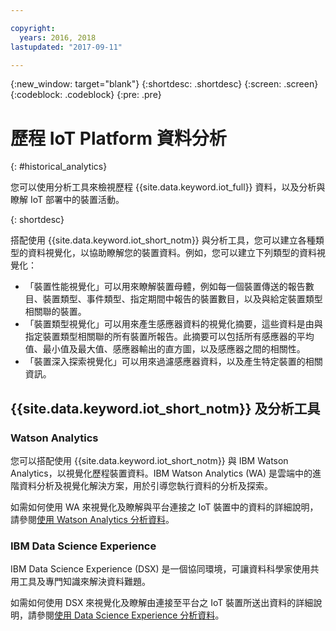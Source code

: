```yaml
---

copyright:
  years: 2016, 2018
lastupdated: "2017-09-11"

---
```


{:new_window: target="blank"}
{:shortdesc: .shortdesc}
{:screen: .screen}
{:codeblock: .codeblock}
{:pre: .pre}


# 歷程 IoT Platform 資料分析
{: #historical_analytics}  

您可以使用分析工具來檢視歷程 {{site.data.keyword.iot_full}} 資料，以及分析與瞭解 IoT 部署中的裝置活動。

{: shortdesc}

搭配使用 {{site.data.keyword.iot_short_notm}} 與分析工具，您可以建立各種類型的資料視覺化，以協助瞭解您的裝置資料。例如，您可以建立下列類型的資料視覺化：

 - 「裝置性能視覺化」可以用來瞭解裝置母體，例如每一個裝置傳送的報告數目、裝置類型、事件類型、指定期間中報告的裝置數目，以及與給定裝置類型相關聯的裝置。
 - 「裝置類型視覺化」可以用來產生感應器資料的視覺化摘要，這些資料是由與指定裝置類型相關聯的所有裝置所報告。此摘要可以包括所有感應器的平均值、最小值及最大值、感應器輸出的直方圖，以及感應器之間的相關性。
 - 「裝置深入探索視覺化」可以用來過濾感應器資料，以及產生特定裝置的相關資訊。

## {{site.data.keyword.iot_short_notm}} 及分析工具

### Watson Analytics

您可以搭配使用 {{site.data.keyword.iot_short_notm}} 與 IBM Watson Analytics，以視覺化歷程裝置資料。IBM Watson Analytics (WA) 是雲端中的進階資料分析及視覺化解決方案，用於引導您執行資料的分析及探索。
 
如需如何使用 WA 來視覺化及瞭解與平台連接之 IoT 裝置中的資料的詳細說明，請參閱[使用 Watson Analytics 分析資料](analyzing_with_WA.html)。
 
### IBM Data Science Experience

IBM Data Science Experience (DSX) 是一個協同環境，可讓資料科學家使用共用工具及專門知識來解決資料難題。 

如需如何使用 DSX 來視覺化及瞭解由連接至平台之 IoT 裝置所送出資料的詳細說明，請參閱[使用 Data Science Experience 分析資料](analyzing_with_DSX.html)。
